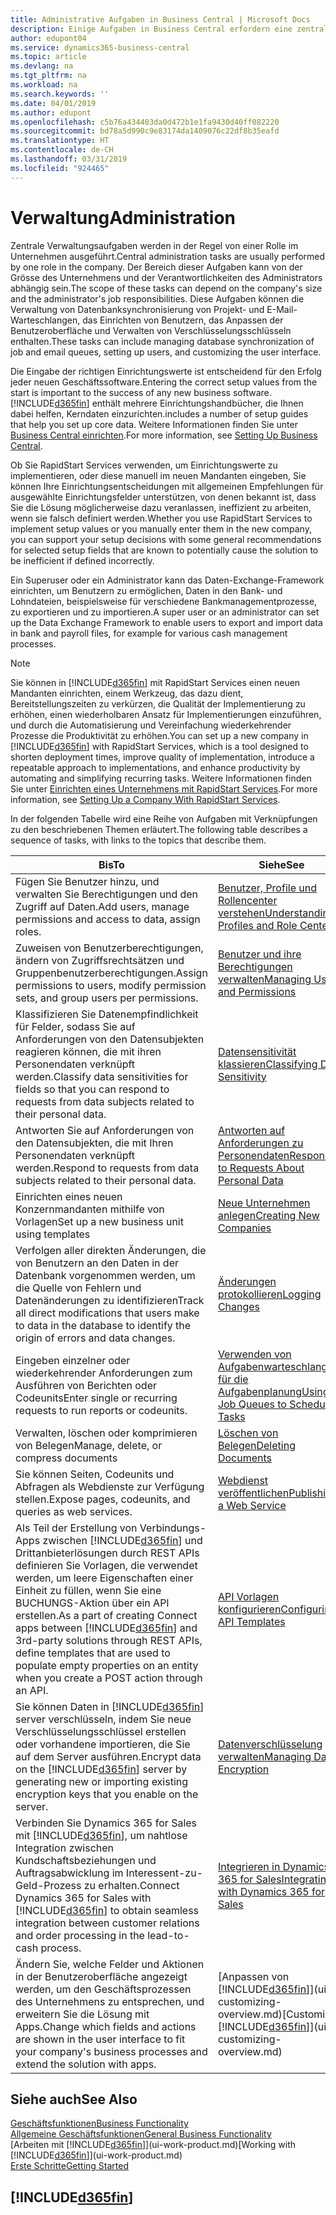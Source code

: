 ```yaml
---
title: Administrative Aufgaben in Business Central | Microsoft Docs
description: Einige Aufgaben in Business Central erfordern eine zentrale Administration und Einrichtung. Erfahren, welche das sind und was zu tun ist.
author: edupont04
ms.service: dynamics365-business-central
ms.topic: article
ms.devlang: na
ms.tgt_pltfrm: na
ms.workload: na
ms.search.keywords: ''
ms.date: 04/01/2019
ms.author: edupont
ms.openlocfilehash: c5b76a434403da0d472b1e1fa9430d40ff082220
ms.sourcegitcommit: bd78a5d990c9e83174da1409076c22df8b35eafd
ms.translationtype: HT
ms.contentlocale: de-CH
ms.lasthandoff: 03/31/2019
ms.locfileid: "924465"
---
```

# <a name="administration"></a><span data-ttu-id="5b414-104">Verwaltung</span><span class="sxs-lookup"><span data-stu-id="5b414-104">Administration</span></span>
<span data-ttu-id="5b414-105">Zentrale Verwaltungsaufgaben werden in der Regel von einer Rolle im Unternehmen ausgeführt.</span><span class="sxs-lookup"><span data-stu-id="5b414-105">Central administration tasks are usually performed by one role in the company.</span></span> <span data-ttu-id="5b414-106">Der Bereich dieser Aufgaben kann von der Grösse des Unternehmens und der Verantwortlichkeiten des Administrators abhängig sein.</span><span class="sxs-lookup"><span data-stu-id="5b414-106">The scope of these tasks can depend on the company's size and the administrator's job responsibilities.</span></span> <span data-ttu-id="5b414-107">Diese Aufgaben können die Verwaltung von Datenbanksynchronisierung von Projekt- und E-Mail-Warteschlangen, das Einrichten von Benutzern, das Anpassen der Benutzeroberfläche und Verwalten von Verschlüsselungsschlüsseln enthalten.</span><span class="sxs-lookup"><span data-stu-id="5b414-107">These tasks can include managing database synchronization of job and email queues, setting up users, and customizing the user interface.</span></span>  

<span data-ttu-id="5b414-108">Die Eingabe der richtigen Einrichtungswerte ist entscheidend für den Erfolg jeder neuen Geschäftssoftware.</span><span class="sxs-lookup"><span data-stu-id="5b414-108">Entering the correct setup values from the start is important to the success of any new business software.</span></span> [!INCLUDE[d365fin](includes/d365fin_md.md)] <span data-ttu-id="5b414-109">enthält mehrere Einrichtungshandbücher, die Ihnen dabei helfen, Kerndaten einzurichten.</span><span class="sxs-lookup"><span data-stu-id="5b414-109">includes a number of setup guides that help you set up core data.</span></span> <span data-ttu-id="5b414-110">Weitere Informationen finden Sie unter [Business Central einrichten](setup.md).</span><span class="sxs-lookup"><span data-stu-id="5b414-110">For more information, see [Setting Up Business Central](setup.md).</span></span>

<span data-ttu-id="5b414-111">Ob Sie RapidStart Services verwenden, um Einrichtungswerte zu implementieren, oder diese manuell im neuen Mandanten eingeben, Sie können Ihre Einrichtungsentscheidungen mit allgemeinen Empfehlungen für ausgewählte Einrichtungsfelder unterstützen, von denen bekannt ist, dass Sie die Lösung möglicherweise dazu veranlassen, ineffizient zu arbeiten, wenn sie falsch definiert werden.</span><span class="sxs-lookup"><span data-stu-id="5b414-111">Whether you use RapidStart Services to implement setup values or you manually enter them in the new company, you can support your setup decisions with some general recommendations for selected setup fields that are known to potentially cause the solution to be inefficient if defined incorrectly.</span></span>  

<span data-ttu-id="5b414-112">Ein Superuser oder ein Administrator kann das Daten-Exchange-Framework einrichten, um Benutzern zu ermöglichen, Daten in den Bank- und Lohndateien, beispielsweise für verschiedene Bankmanagementprozesse, zu exportieren und zu importieren.</span><span class="sxs-lookup"><span data-stu-id="5b414-112">A super user or an administrator can set up the Data Exchange Framework to enable users to export and import data in bank and payroll files, for example for various cash management processes.</span></span>

> [!NOTE]
> <span data-ttu-id="5b414-113">Sie können in [!INCLUDE[d365fin](includes/d365fin_md.md)] mit RapidStart Services einen neuen Mandanten einrichten, einem Werkzeug, das dazu dient, Bereitstellungszeiten zu verkürzen, die Qualität der Implementierung zu erhöhen, einen wiederholbaren Ansatz für Implementierungen einzuführen, und durch die Automatisierung und Vereinfachung wiederkehrender Prozesse die Produktivität zu erhöhen.</span><span class="sxs-lookup"><span data-stu-id="5b414-113">You can set up a new company in [!INCLUDE[d365fin](includes/d365fin_md.md)] with RapidStart Services, which is a tool designed to shorten deployment times, improve quality of implementation, introduce a repeatable approach to implementations, and enhance productivity by automating and simplifying recurring tasks.</span></span> <span data-ttu-id="5b414-114">Weitere Informationen finden Sie unter [Einrichten eines Unternehmens mit RapidStart Services](admin-set-up-a-company-with-rapidstart.md).</span><span class="sxs-lookup"><span data-stu-id="5b414-114">For more information, see [Setting Up a Company With RapidStart Services](admin-set-up-a-company-with-rapidstart.md).</span></span>

<span data-ttu-id="5b414-115">In der folgenden Tabelle wird eine Reihe von Aufgaben mit Verknüpfungen zu den beschriebenen Themen erläutert.</span><span class="sxs-lookup"><span data-stu-id="5b414-115">The following table describes a sequence of tasks, with links to the topics that describe them.</span></span>   

|<span data-ttu-id="5b414-116">**Bis**</span><span class="sxs-lookup"><span data-stu-id="5b414-116">**To**</span></span>|<span data-ttu-id="5b414-117">**Siehe**</span><span class="sxs-lookup"><span data-stu-id="5b414-117">**See**</span></span>|  
|------------|-------------|  
|<span data-ttu-id="5b414-118">Fügen Sie Benutzer hinzu, und verwalten Sie Berechtigungen und den Zugriff auf Daten.</span><span class="sxs-lookup"><span data-stu-id="5b414-118">Add users, manage permissions and access to data, assign roles.</span></span>|[<span data-ttu-id="5b414-119">Benutzer, Profile und Rollencenter verstehen</span><span class="sxs-lookup"><span data-stu-id="5b414-119">Understanding Profiles and Role Centers</span></span>](admin-users-profiles-roles.md)|  
|<span data-ttu-id="5b414-120">Zuweisen von Benutzerberechtigungen, ändern von Zugriffsrechtsätzen und Gruppenbenutzerberechtigungen.</span><span class="sxs-lookup"><span data-stu-id="5b414-120">Assign permissions to users, modify permission sets, and group users per permissions.</span></span>|[<span data-ttu-id="5b414-121">Benutzer und ihre Berechtigungen verwalten</span><span class="sxs-lookup"><span data-stu-id="5b414-121">Managing Users and Permissions</span></span>](ui-how-users-permissions.md)|
|<span data-ttu-id="5b414-122">Klassifizieren Sie Datenempfindlichkeit für Felder, sodass Sie auf Anforderungen von den Datensubjekten reagieren können, die mit ihren Personendaten verknüpft werden.</span><span class="sxs-lookup"><span data-stu-id="5b414-122">Classify data sensitivities for fields so that you can respond to requests from data subjects related to their personal data.</span></span>|[<span data-ttu-id="5b414-123">Datensensitivität klassieren</span><span class="sxs-lookup"><span data-stu-id="5b414-123">Classifying Data Sensitivity</span></span>](admin-classifying-data-sensitivity.md)|
|<span data-ttu-id="5b414-124">Antworten Sie auf Anforderungen von den Datensubjekten, die mit Ihren Personendaten verknüpft werden.</span><span class="sxs-lookup"><span data-stu-id="5b414-124">Respond to requests from data subjects related to their personal data.</span></span>|[<span data-ttu-id="5b414-125">Antworten auf Anforderungen zu Personendaten</span><span class="sxs-lookup"><span data-stu-id="5b414-125">Responding to Requests About Personal Data</span></span>](admin-responding-to-requests-about-personal-data.md)|
|<span data-ttu-id="5b414-126">Einrichten eines neuen Konzernmandanten mithilfe von Vorlagen</span><span class="sxs-lookup"><span data-stu-id="5b414-126">Set up a new business unit using templates</span></span>|[<span data-ttu-id="5b414-127">Neue Unternehmen anlegen</span><span class="sxs-lookup"><span data-stu-id="5b414-127">Creating New Companies</span></span>](about-new-company.md)|
|<span data-ttu-id="5b414-128">Verfolgen aller direkten Änderungen, die von Benutzern an den Daten in der Datenbank vorgenommen werden, um die Quelle von Fehlern und Datenänderungen zu identifizieren</span><span class="sxs-lookup"><span data-stu-id="5b414-128">Track all direct modifications that users make to data in the database to identify the origin of errors and data changes.</span></span>|[<span data-ttu-id="5b414-129">Änderungen protokollieren</span><span class="sxs-lookup"><span data-stu-id="5b414-129">Logging Changes</span></span>](across-log-changes.md)|  
|<span data-ttu-id="5b414-130">Eingeben einzelner oder wiederkehrender Anforderungen zum Ausführen von Berichten oder Codeunits</span><span class="sxs-lookup"><span data-stu-id="5b414-130">Enter single or recurring requests to run reports or codeunits.</span></span>|[<span data-ttu-id="5b414-131">Verwenden von Aufgabenwarteschlangen für die Aufgabenplanung</span><span class="sxs-lookup"><span data-stu-id="5b414-131">Using Job Queues to Schedule Tasks</span></span>](admin-job-queues-schedule-tasks.md)|  
|<span data-ttu-id="5b414-132">Verwalten, löschen oder komprimieren von Belegen</span><span class="sxs-lookup"><span data-stu-id="5b414-132">Manage, delete, or compress documents</span></span>|[<span data-ttu-id="5b414-133">Löschen von Belegen</span><span class="sxs-lookup"><span data-stu-id="5b414-133">Deleting Documents</span></span>](admin-manage-documents.md)|  
|<span data-ttu-id="5b414-134">Sie können Seiten, Codeunits und Abfragen als Webdienste zur Verfügung stellen.</span><span class="sxs-lookup"><span data-stu-id="5b414-134">Expose pages, codeunits, and queries as web services.</span></span>|[<span data-ttu-id="5b414-135">Webdienst veröffentlichen</span><span class="sxs-lookup"><span data-stu-id="5b414-135">Publishing a Web Service</span></span>](across-how-publish-web-service.md)|
|<span data-ttu-id="5b414-136">Als Teil der Erstellung von Verbindungs-Apps zwischen [!INCLUDE[d365fin](includes/d365fin_md.md)] und Drittanbieterlösungen durch REST APIs definieren Sie Vorlagen, die verwendet werden, um leere Eigenschaften einer Einheit zu füllen, wenn Sie eine BUCHUNGS-Aktion über ein API erstellen.</span><span class="sxs-lookup"><span data-stu-id="5b414-136">As a part of creating Connect apps between [!INCLUDE[d365fin](includes/d365fin_md.md)] and 3rd-party solutions through REST APIs, define templates that are used to populate empty properties on an entity when you create a POST action through an API.</span></span>|[<span data-ttu-id="5b414-137">API Vorlagen konfigurieren</span><span class="sxs-lookup"><span data-stu-id="5b414-137">Configuring API Templates</span></span>](admin-configuring-api-template.md)|
|<span data-ttu-id="5b414-138">Sie können Daten in [!INCLUDE[d365fin](includes/d365fin_md.md)] server verschlüsseln, indem Sie neue Verschlüsselungsschlüssel erstellen oder vorhandene importieren, die Sie auf dem Server ausführen.</span><span class="sxs-lookup"><span data-stu-id="5b414-138">Encrypt data on the [!INCLUDE[d365fin](includes/d365fin_md.md)] server by generating new or importing existing encryption keys that you enable on the server.</span></span>|[<span data-ttu-id="5b414-139">Datenverschlüsselung verwalten</span><span class="sxs-lookup"><span data-stu-id="5b414-139">Managing Data Encryption</span></span>](admin-manage-data-encryption.md)|
|<span data-ttu-id="5b414-140">Verbinden Sie Dynamics 365 for Sales mit [!INCLUDE[d365fin](includes/d365fin_md.md)], um nahtlose Integration zwischen Kundschaftsbeziehungen und Auftragsabwicklung im Interessent-zu-Geld-Prozess zu erhalten.</span><span class="sxs-lookup"><span data-stu-id="5b414-140">Connect Dynamics 365 for Sales with [!INCLUDE[d365fin](includes/d365fin_md.md)] to obtain seamless integration between customer relations and order processing in the lead-to-cash process.</span></span>|[<span data-ttu-id="5b414-141">Integrieren in Dynamics 365 for Sales</span><span class="sxs-lookup"><span data-stu-id="5b414-141">Integrating with Dynamics 365 for Sales</span></span>](admin-prepare-dynamics-365-for-sales-for-integration.md)|
|<span data-ttu-id="5b414-142">Ändern Sie, welche Felder und Aktionen in der Benutzeroberfläche angezeigt werden, um den Geschäftsprozessen des Unternehmens zu entsprechen, und erweitern Sie die Lösung mit Apps.</span><span class="sxs-lookup"><span data-stu-id="5b414-142">Change which fields and actions are shown in the user interface to fit your company's business processes and extend the solution with apps.</span></span>|<span data-ttu-id="5b414-143">[Anpassen von [!INCLUDE[d365fin](includes/d365fin_md.md)]](ui-customizing-overview.md)</span><span class="sxs-lookup"><span data-stu-id="5b414-143">[Customizing [!INCLUDE[d365fin](includes/d365fin_md.md)]](ui-customizing-overview.md)</span></span>|

## <a name="see-also"></a><span data-ttu-id="5b414-144">Siehe auch</span><span class="sxs-lookup"><span data-stu-id="5b414-144">See Also</span></span>
[<span data-ttu-id="5b414-145">Geschäftsfunktionen</span><span class="sxs-lookup"><span data-stu-id="5b414-145">Business Functionality</span></span>](across-business-functionality.md)  
[<span data-ttu-id="5b414-146">Allgemeine Geschäftsfunktionen</span><span class="sxs-lookup"><span data-stu-id="5b414-146">General Business Functionality</span></span>](ui-across-business-areas.md)  
<span data-ttu-id="5b414-147">[Arbeiten mit [!INCLUDE[d365fin](includes/d365fin_md.md)]](ui-work-product.md)</span><span class="sxs-lookup"><span data-stu-id="5b414-147">[Working with [!INCLUDE[d365fin](includes/d365fin_md.md)]](ui-work-product.md)</span></span>  
[<span data-ttu-id="5b414-148">Erste Schritte</span><span class="sxs-lookup"><span data-stu-id="5b414-148">Getting Started</span></span>](product-get-started.md)    

## [!INCLUDE[d365fin](includes/free_trial_md.md)]  
